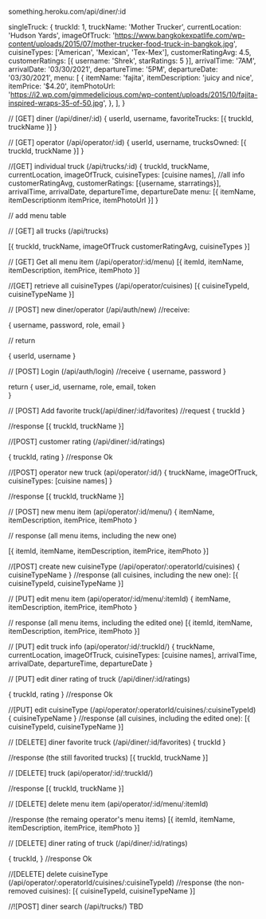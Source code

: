 something.heroku.com/api/diner/:id

singleTruck: {
truckId: 1,
truckName: 'Mother Trucker',
currentLocation: 'Hudson Yards',
imageOfTruck:
'https://www.bangkokexpatlife.com/wp-content/uploads/2015/07/mother-trucker-food-truck-in-bangkok.jpg',
cuisineTypes: ['American', 'Mexican', 'Tex-Mex'],
customerRatingAvg: 4.5,
customerRatings: [{ username: 'Shrek', starRatings: 5 }],
arrivalTime: '7AM',
arrivalDate: '03/30/2021',
departureTime: '5PM',
departureDate: '03/30/2021',
menu: [
{
itemName: 'fajita',
itemDescription: 'juicy and nice',
itemPrice: '$4.20',
itemPhotoUrl:
'https://i2.wp.com/gimmedelicious.com/wp-content/uploads/2015/10/fajita-inspired-wraps-35-of-50.jpg',
},
],
}

// [GET] diner (/api/diner/:id)
{
userId,
username,
favoriteTrucks: [{
truckId,
truckName
}]
}

// [GET] operator (/api/operator/:id)
{
userId,
username,
trucksOwned: [{
truckId,
truckName
}]
}

//[GET] individual truck (/api/trucks/:id)
{
truckId,
truckName,
currentLocation,
imageOfTruck,
cuisineTypes: [cuisine names], //all info
customerRatingAvg,
customerRatings: [{username, starratings}],
arrivalTime,
arrivalDate,
departureTime,
departureDate
menu: [{
itemName,
itemDescriptionm
itemPrice,
itemPhotoUrl
}]
}

// add menu table

// [GET] all trucks (/api/trucks)

[{
truckId,
truckName,
imageOfTruck
customerRatingAvg,
cuisineTypes
}]

// [GET] Get all menu item (/api/operator/:id/menu)
[{
itemId,
itemName,
itemDescription,
itemPrice,
itemPhoto
}]

//[GET] retrieve all cuisineTypes (/api/operator/cuisines)
[{
cuisineTypeId,
cuisineTypeName
}]

// [POST] new diner/operator (/api/auth/new)
//receive:

{
username,
password,
role,
email
}

// return

{
userId,
username
}

// [POST] Login (/api/auth/login)
//receive
{
username,
password
}

return {
user_id,
username,
role,
email,
token  
}

// [POST] Add favorite truck(/api/diner/:id/favorites)
//request
{
truckId
}

//response
[{
truckId,
truckName
}]

//[POST] customer rating (/api/diner/:id/ratings)

{
truckId,
rating
}
//response
Ok

//[POST] operator new truck (api/operator/:id/)
{
truckName,
imageOfTruck,
cuisineTypes: [cuisine names]
}

//response
[{
truckId,
truckName
}]

// [POST] new menu item (api/operator/:id/menu/)
{
itemName,
itemDescription,
itemPrice,
itemPhoto
}

// response (all menu items, including the new one)

[{
itemId,
itemName,
itemDescription,
itemPrice,
itemPhoto
}]

//[POST] create new cuisineType (/api/operator/:operatorId/cuisines)
{
cuisineTypeName
}
//response (all cuisines, including the new one):
[{
cuisineTypeId,
cuisineTypeName
}]

// [PUT] edit menu item (api/operator/:id/menu/:itemId)
{
itemName,
itemDescription,
itemPrice,
itemPhoto
}

// response (all menu items, including the edited one)
[{
itemId,
itemName,
itemDescription,
itemPrice,
itemPhoto
}]

// [PUT] edit truck info (api/operator/:id/:truckId/)
{
truckName,
currentLocation,
imageOfTruck,
cuisineTypes: [cuisine names],
arrivalTime,
arrivalDate,
departureTime,
departureDate
}

// [PUT] edit diner rating of truck (/api/diner/:id/ratings)

{
truckId,
rating
}
//response
Ok

//[PUT] edit cuisineType (/api/operator/:operatorId/cuisines/:cuisineTypeId)
{
cuisineTypeName
}
//response (all cuisines, including the edited one):
[{
cuisineTypeId,
cuisineTypeName
}]

// [DELETE] diner favorite truck (/api/diner/:id/favorites)
{
truckId
}

//response (the still favorited trucks)
[{
truckId,
truckName
}]

// [DELETE] truck (api/operator/:id/:truckId/)

//response
[{
truckId,
truckName
}]

// [DELETE] delete menu item (api/operator/:id/menu/:itemId)

//response (the remaing operator's menu items)
[{
itemId,
itemName,
itemDescription,
itemPrice,
itemPhoto
}]

// [DELETE] diner rating of truck (/api/diner/:id/ratings)

{
truckId,
}
//response
Ok

//[DELETE] delete cuisineType (/api/operator/:operatorId/cuisines/:cuisineTypeId)
//response (the non-removed cuisines):
[{
cuisineTypeId,
cuisineTypeName
}]

//![POST] diner search (/api/trucks/)
TBD
